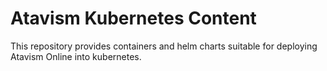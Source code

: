 # Atavism Kubernetes Content

This repository provides containers and helm charts suitable for deploying
Atavism Online into kubernetes.